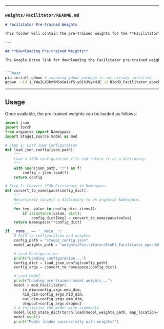 
---

### **`weights/Facilitator/README.md`**

```markdown
# Facilitator Pre-trained Weights

This folder will contain the pre-trained weights for the **Facilitator** model. The Facilitator model is part of the BioM3 pipeline and serves as a key component for further alignment or generation tasks.

---

## **Downloading Pre-trained Weights**

The Google Drive link for downloading the Facilitator pre-trained weights will be added here soon.


```bash
pip install gdown # assuming gdown package is not already installed
gdown --id 1_YWwILXDkx9MSoSA1kfS-y0jk3Vy4HJE -O BioM3_Facilitator_epoch20.bin
```

---

## **Usage**

Once available, the pre-trained weights can be loaded as follows:

```python
import json
import torch
from argparse import Namespace
import Stage1_source.model as mod
  
# Step 1: Load JSON Configuration
def load_json_config(json_path):
    """
    Load a JSON configuration file and return it as a dictionary.
    """
    with open(json_path, "r") as f:
        config = json.load(f)
    return config

# Step 2: Convert JSON Dictionary to Namespace
def convert_to_namespace(config_dict):
    """
    Recursively convert a dictionary to an argparse Namespace.
    """
    for key, value in config_dict.items():
        if isinstance(value, dict):
            config_dict[key] = convert_to_namespace(value)
    return Namespace(**config_dict)

if __name__ == '__main__':
    # Path to configuration and weights
    config_path = "stage2_config.json"
    model_weights_path = "weights/Facilitator/BioM3_Facilitator_epoch20.bin"

    # Load Configuration
    print("Loading configuration...")
    config_dict = load_json_config(config_path)
    config_args = convert_to_namespace(config_dict)

    # Load Model
    print("Loading pre-trained model weights...")
    model = mod.Facilitator(
        in_dim=config_args.emb_dim,
        hid_dim=config_args.hid_dim,
        out_dim=config_args.emb_dim,
        dropout=config_args.dropout
    ) # Initialize the model with arguments
    model.load_state_dict(torch.load(model_weights_path, map_location="cpu"))
    model.eval()
    print("Model loaded successfully with weights!")

```
